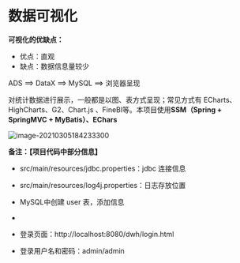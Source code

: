 # 数据可视化

**可视化的优缺点：**

-   优点：直观
-   缺点：数据信息量较少

ADS ==> DataX ==> MySQL ==> 浏览器呈现



对统计数据进行展示，一般都是以图、表方式呈现；常见方式有 ECharts、HighCharts、G2、Chart.js 、FineBI等。本项目使用**SSM（Spring + SpringMVC + MyBatis）、EChars**



![image-20210305184233300](https://raw.githubusercontent.com/LanceMai/MyPictureBed/main/blog_files/img/PicGo-Github/image-20210305184233300.png)



**备注：【项目代码中部分信息】**

-   src/main/resources/jdbc.properties：jdbc 连接信息

-   src/main/resources/log4j.properties：日志存放位置

-   MySQL中创建 user 表，添加信息
-   

-   登录页面：http://localhost:8080/dwh/login.html

-   登录用户名和密码：admin/admin





